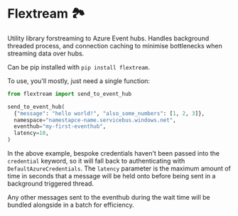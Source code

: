 # Flextream 🏞️

Utility library forstreaming to Azure Event hubs. Handles background threaded process, and connection caching to minimise bottlenecks when streaming data over hubs.

Can be pip installed with `pip install flextream`.

To use, you'll mostly, just need a single function:

```python
from flextream import send_to_event_hub

send_to_event_hub(
  {"message": "hello world!", "also_some_numbers": [1, 2, 3]},
  namespace="namestapce-name.servicebus.windows.net",
  eventhub="my-first-eventhub",
  latency=10,
)
```

In the above example, bespoke credentials haven't been passed into the `credential` keyword, so it will fall back to authenticating with `DefaultAzureCredentials`. The `latency` parameter is the maximum amount of time in seconds that a message will be held onto before being sent in a background triggered thread.

Any other messages sent to the eventhub during the wait time will be bundled alongside in a batch for efficiency.
